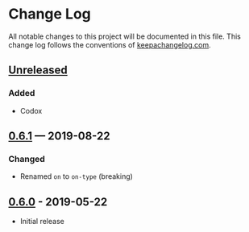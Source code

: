 # Change Log
All notable changes to this project will be documented in this file. This 
change log follows the conventions of 
[keepachangelog.com](http://keepachangelog.com/).

## [Unreleased]
### Added
- Codox

## [0.6.1] — 2019-08-22
### Changed
- Renamed `on` to `on-type` (breaking)

## [0.6.0] - 2019-05-22
- Initial release

[0.6.0]: https://github.com/your-name/vent/compare/0.1.0...0.6.0
[0.6.1]: https://github.com/your-name/vent/compare/0.6.0...0.6.1
[Unreleased]: https://github.com/your-name/vent/compare/0.6.1...HEAD

